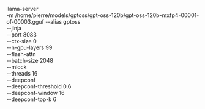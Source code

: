 llama-server \
    -m /home/pierre/models/gptoss/gpt-oss-120b/gpt-oss-120b-mxfp4-00001-of-00003.gguf --alias gptoss \
    --jinja \
    --port 8083 \
    --ctx-size 0 \
    --n-gpu-layers 99 \
    --flash-attn \
    --batch-size 2048 \
    --mlock \
    --threads 16 \
    --deepconf \
    --deepconf-threshold 0.6 \
    --deepconf-window 16 \
    --deepconf-top-k 6 